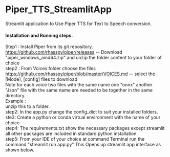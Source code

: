 # Piper_TTS_StreamlitApp
Streamlit application to Use Piper TTS for Text to Speech conversion. 
#### Installation and Running steps. 
Step1 : Install Piper from its git repository. https://github.com/rhasspy/piper/releases -- Download "piper_windows_amd64.zip" and unzip the folder content to your folder of choice <br>
step2 : From Voices folder choose the files https://github.com/rhasspy/piper/blob/master/VOICES.md -- select the [Mode], [config] files to download <br>
Note for each voice two files with the same name one "onnx" another "Json" file with the same name are needed to be together in the same directory. <br>
Example :  
unzip this to a folder. <br>
step2: In the app.py change the config_dict to suit your installed folders. <br>
ste3: Create a python or conda virtual environment with the name of your choice. <br>
step4: The requirements.txt show the necessary packages except streamlit all other packages are included in standard python installation <br>
step5: From your IDE of your choice at command Terminal run the command "streamlit run app.py"
This Opens up streamlit app interface as shown below. 



